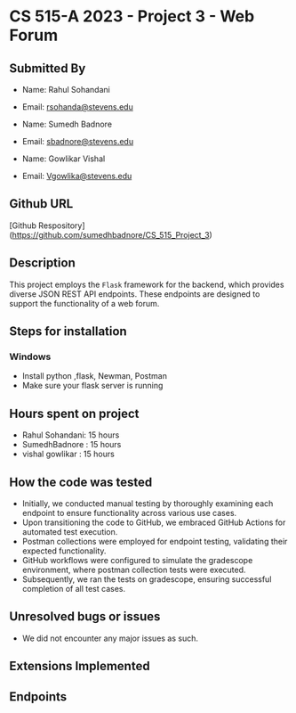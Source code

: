 # CS 515-A 2023 - Project 3 - Web Forum

## Submitted By

- Name: Rahul Sohandani
- Email: rsohanda@stevens.edu

- Name: Sumedh Badnore
- Email: sbadnore@stevens.edu

- Name: Gowlikar Vishal
- Email: Vgowlika@stevens.edu

## Github URL

[Github Respository] (https://github.com/sumedhbadnore/CS_515_Project_3)

## Description


This project employs the `Flask` framework for the backend, which provides diverse JSON REST API endpoints. These endpoints are designed to support the functionality of a web forum.

## Steps for installation

### Windows

- Install python ,flask, Newman, Postman
- Make sure your flask server is running

## Hours spent on project

- Rahul Sohandani: 15 hours
- SumedhBadnore : 15 hours
- vishal gowlikar : 15 hours

## How the code was tested

- Initially, we conducted manual testing by thoroughly examining each endpoint to ensure functionality across various use cases.
- Upon transitioning the code to GitHub, we embraced GitHub Actions for automated test execution.
- Postman collections were employed for endpoint testing, validating their expected functionality.
- GitHub workflows were configured to simulate the gradescope environment, where postman collection tests were executed.
- Subsequently, we ran the tests on gradescope, ensuring successful completion of all test cases.

## Unresolved bugs or issues

- We did not encounter any major issues as such.

## Extensions Implemented

## Endpoints


